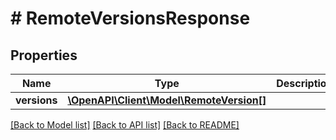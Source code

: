 # # RemoteVersionsResponse

## Properties

Name | Type | Description | Notes
------------ | ------------- | ------------- | -------------
**versions** | [**\OpenAPI\Client\Model\RemoteVersion[]**](RemoteVersion.md) |  | [optional]

[[Back to Model list]](../../README.md#models) [[Back to API list]](../../README.md#endpoints) [[Back to README]](../../README.md)
